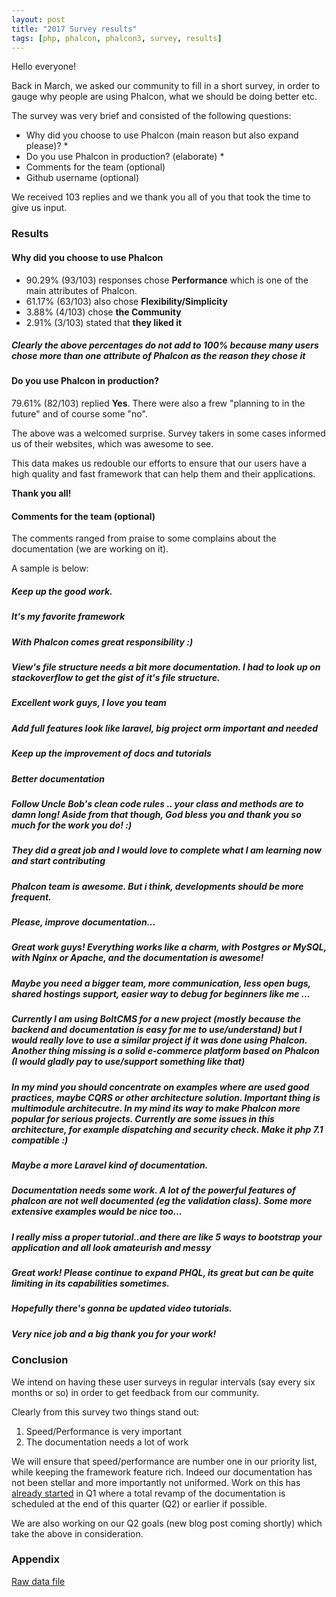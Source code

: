 ```yaml
---
layout: post
title: "2017 Survey results"
tags: [php, phalcon, phalcon3, survey, results]
---
```


Hello everyone!

Back in March, we asked our community to fill in a short survey, in order to gauge why people are using Phalcon, what we should be doing better etc.

The survey was very brief and consisted of the following questions:

<!--more-->
* Why did you choose to use Phalcon (main reason but also expand please)? *
* Do you use Phalcon in production? (elaborate) *
* Comments for the team (optional)
* Github username (optional)

We received 103 replies and we thank you all of you that took the time to give us input.

### Results
#### Why did you choose to use Phalcon
* 90.29% (93/103) responses chose **Performance** which is one of the main attributes of Phalcon.
* 61.17% (63/103) also chose **Flexibility/Simplicity**
* 3.88% (4/103) chose **the Community**
* 2.91% (3/103) stated that **they liked it**

<h5 class="alert alert-info">
Clearly the above percentages do not add to 100% because many users chose more than one attribute of Phalcon as the reason they chose it
</h5>

#### Do you use Phalcon in production?
79.61% (82/103) replied **Yes**. There were also a frew "planning to in the future" and of course some "no".

The above was a welcomed surprise. Survey takers in some cases informed us of their websites, which was awesome to see. 

This data makes us redouble our efforts to ensure that our users have a high quality and fast framework that can help them and their applications.

**Thank you all!**

#### Comments for the team (optional)
The comments ranged from praise to some complains about the documentation (we are working on it).

A sample is below:

<h5 class="alert alert-info">Keep up the good work. </h5> 
<h5 class="alert alert-info">It's my favorite framework </h5>
<h5 class="alert alert-info">With Phalcon comes great responsibility :) </h5>
<h5 class="alert alert-info">View's file structure needs a bit more documentation. I had to look up on stackoverflow to get the gist of it's file structure. </h5>
<h5 class="alert alert-info">Excellent work guys, I love you team </h5>
<h5 class="alert alert-info">Add full features look like laravel, big project orm important and needed </h5>
<h5 class="alert alert-info">Keep up the improvement of docs and tutorials </h5>
<h5 class="alert alert-info">Better documentation </h5>
<h5 class="alert alert-info">Follow Uncle Bob's clean code rules .. your class and methods are to damn long!  Aside from that though, God bless you and thank you so much for the work you do! :) </h5>
<h5 class="alert alert-info">They did a great job and I would love to complete what I am learning now and start contributing </h5>
<h5 class="alert alert-info">Phalcon team is awesome. But i think, developments should be more frequent. </h5>
<h5 class="alert alert-info">Please, improve documentation... </h5> 
<h5 class="alert alert-info">Great work guys! Everything works like a charm, with Postgres or MySQL, with Nginx or Apache, and the documentation is awesome! </h5>
<h5 class="alert alert-info">Maybe you need a bigger team, more communication, less open bugs, shared hostings support, easier way to debug for beginners like me ... </h5>
<h5 class="alert alert-info">Currently I am using BoltCMS for a new project (mostly because the backend and documentation is easy for me to use/understand) but I would really love to use a similar project if it was done using Phalcon. Another thing missing is a solid e-commerce platform based on Phalcon (I would gladly pay to use/support something like that) </h5>
<h5 class="alert alert-info">In my mind you should concentrate on examples where are used good practices, maybe CQRS or other architecture solution. Important thing is multimodule architecutre. In my mind its way to make Phalcon more popular for serious projects. Currently are some issues in this architecture, for example dispatching and security check. Make it php 7.1 compatible :) </h5>
<h5 class="alert alert-info">Maybe a more Laravel kind of documentation. </h5>
<h5 class="alert alert-info">Documentation needs some work. A lot of the powerful features of phalcon are not well documented (eg the validation class). Some more extensive examples would be nice too... </h5>
<h5 class="alert alert-info">I really miss a proper tutorial..and there are like 5 ways to bootstrap your application and all look amateurish and messy </h5>
<h5 class="alert alert-info">Great work! Please continue to expand PHQL, its great but can be quite limiting in its capabilities sometimes. </h5> 
<h5 class="alert alert-info">Hopefully there's gonna be updated video tutorials. </h5> 
<h5 class="alert alert-info">Very nice job and a big thank you for your work! </h5>

### Conclusion
We intend on having these user surveys in regular intervals (say every six months or so) in order to get feedback from our community.

Clearly from this survey two things stand out:
1. Speed/Performance is very important
2. The documentation needs a lot of work

We will ensure that speed/performance are number one in our priority list, while keeping the framework feature rich. Indeed our documentation has not been stellar and more importantly not uniformed. Work on this has [already started](https://github.com/niden/docs/tree/Refactor) in Q1 where a total revamp of the documentation is scheduled at the end of this quarter (Q2) or earlier if possible.

We are also working on our Q2 goals (new blog post coming shortly) which take the above in consideration.

### Appendix

[Raw data file](assets/files/2017-04-17-2017-survey-responses.csv)